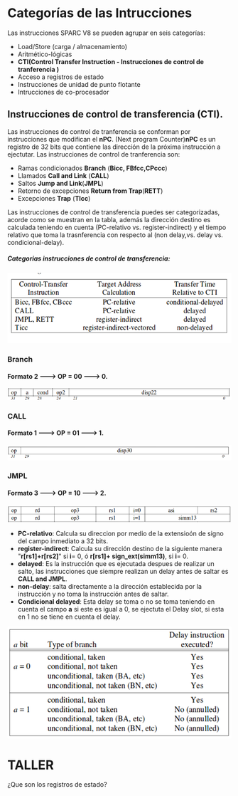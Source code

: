 # Categorías de las Intrucciones
Las instrucciones SPARC V8 se pueden agrupar en seis categorías:  

+ Load/Store (carga / almacenamiento)
+ Aritmético-lógicas
+ **CTI(Control Transfer Instruction - Instrucciones de control de tranferencia )**
+ Acceso a registros de estado
+ Instrucciones de unidad de punto flotante
+ Intrucciones de co-procesador

## Instrucciones de control de transferencia (CTI).
 Las instrucciones de control de tranferencia se conforman por instrucciones que modifican el **nPC**. (Next program Counter)**nPC** es un registro de 32 bits que contiene las dirección de la próxima instrucción a ejectutar. Las instrucciones de control de tranferencia son: 
 
 - Ramas condicionados **Branch** (**Bicc, FBfcc,CPccc**)
 - Llamados **Call and Link** (**CALL**)
 - Saltos **Jump and Link**(**JMPL**)
 - Retorno de excepciones **Return from Trap**(**RETT**)
 - Excepciones **Trap** (**TIcc**)
 
Las instrucciones de control de transferencia puedes ser categorizadas, acorde como se muestran en la tabla, además la dirección destino es calculada teniendo en cuenta (PC-relativo vs. register-indirect) y el tiempo relativo que toma la trasnferencia con respecto al (non delay,vs. delay vs. condicional-delay).
 
 ##### Categorias instrucciones de control de transferencia:
 
 ![categorias](./images/categoriasCTI.png " Categorias de transferencia de datos")
 
 
 ### Branch
 #### Formato 2 ---> OP = 00 ---> 0.
  
 ![Branch](./images/branch.png " Formato Branch")
 
 ### CALL
 #### Formato 1 ---> OP = 01 ---> 1.
  ![Call](./images/call.png "Call")
  
 ### JMPL
 #### Formato 3 ---> OP = 10 ---> 2.
  ![jmpl](./images/jmpl.png "jmpl")

 - **PC-relativo**: Calcula su direccion por medio de la extensioón de signo del campo inmediato a 32 bits.
 - **register-indirect**: Calcula su dirección destino de la siguiente manera "**r[rs1]+r[rs2]**" si **i**= 0, ó **r[rs1]+ sign_ext(simm13)**, si **i**= 0.  
 - **delayed**: Es la instrucción que es ejecutada despues de realizar un salto, las instrucciones que siempre realizan un delay antes de saltar es **CALL and JMPL**.
 - **non-delay**: salta directamente a la dirección establecida por la instrucción y no toma la instrucción antes de saltar.
 - **Condicional delayed**: Esta delay se toma o no se toma teniendo en cuenta el campo **a** si este es igual a 0, se ejectuta el Delay slot, si esta en 1 no se tiene en cuenta el delay.
 
  ![Delayed](./images/condicionalDelayed.png "")
  
  # TALLER
  
  ¿Que son los registros de estado?
  
  
  
 
 
 
 
 

